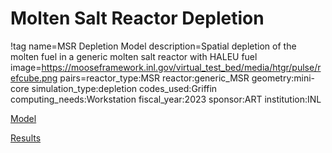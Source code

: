 # Molten Salt Reactor Depletion

!tag name=MSR Depletion Model
     description=Spatial depletion of the molten fuel in a generic molten salt reactor with HALEU fuel
     image=https://mooseframework.inl.gov/virtual_test_bed/media/htgr/pulse/refcube.png
     pairs=reactor_type:MSR
                       reactor:generic_MSR
                       geometry:mini-core
                       simulation_type:depletion
                       codes_used:Griffin
                       computing_needs:Workstation
                       fiscal_year:2023
                       sponsor:ART
                       institution:INL

[Model](depletion/model.md)

[Results](depletion/results.md)
